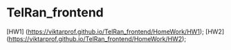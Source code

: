 # TelRan_frontend
[HW1] (https://viktarprof.github.io/TelRan_frontend/HomeWork/HW1);
[HW2] (https://viktarprof.github.io/TelRan_frontend/HomeWork/HW2);
